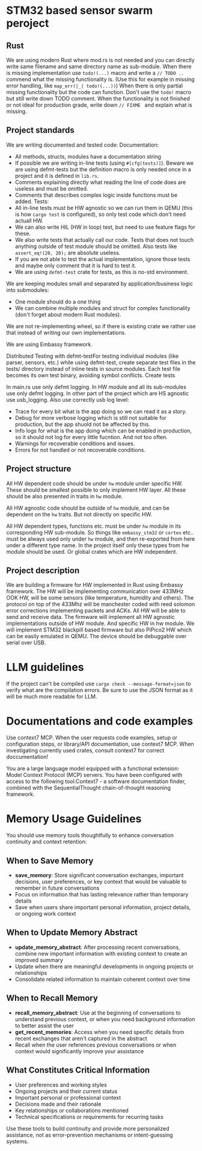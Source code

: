 # STM32 based sensor swarm peroject

## Rust

We are using modern Rust where mod.rs is not needed and you can directly write same filename and same directory name as sub-module.
When there is missing implementation use `todo!(...)` macro and write a `// TODO ..` commend what the missing functionality is.
(Use this for example in missing error handling, like `map_err(|_| todo!(...))`)
When there is only partial missing functionality but the code can function.
Don't use the `todo!` macro but still write down TODO comment.
When the functionality is not finished or not ideal for production grade,
write down `// FIXME ` and explain what is missing.


## Project standards

We are writing documented and tested code:
Documentation:
  - All methods, structs, modules have a documentation string
  - If possible we are writing in-line tests (using `#[cfg(tests)]`). Beware we are using defmt-tests but the definition macro is only needed once in a project and it is defined in `lib.rs`.
  - Comments explaining directly what reading the line of code does are useless and must be omitted.
  - Comments that describes complex logic inside functions must be added.
Tests:
  - All in-line tests must be HW agnostic so we can run them in QEMU (this is how `cargo test` is configured), so only test code which don't need actuall HW.
  - We can also write HIL (HW in loop) test, but need to use feature flags for these.
  - We also write tests that actually call our code. Tests that does not touch anything outside of test module should be omitted. Also tests like `assert_eq!(20, 20);` are absolute useless.
  - If you are not able to test the actual implementation, ignore those tests and maybe only comment that it is hard to test it.
  - We are using `defmt-test` crate for tests, as this is no-std environment.

We are keeping modules small and separated by application/business logic into submodules:
  - One module should do a one thing
  - We can combine multiple modules and struct for complex functionality (don't forget about modern Rust modules).

We are not re-implementing wheel,
so if there is existing crate we rather use that instead of writing our own implementations.

We are using Embassy framework.

Distributed Testing with defmt-testFor testing individual modules (like parser, sensors, etc.) while using defmt-test, create separate test files in the tests/ directory instead of inline tests in source modules. Each test file becomes its own test binary, avoiding symbol conflicts. Create tests

In main.rs use only defmt logging. In HW module and all its sub-modules use only defmt logging.
In other part of the project which are HS agnostic use usb_logging.
Also use correctly usb log level:
  - Trace for every bit what is the app doing so we can read it as a story.
  - Debug for more verbose logging which is still not suitable for production, but the app shuold not be affected by this.
  - Info logs for what is the app doing which can be enabled in production, so it should not log for every little fucntion. And not too often.
  - Warnings for recoverable conditions and issues.
  - Errors for not handled or not recoverable conditions.


## Project structure

All HW dependent code should be under `hw` module under specific HW.
These should be smallest possible to only implement HW layer.
All these should be also presented in traits in `hw` module.

All HW agnostic code should be outside of `hw` module, and can be dependent on the `hw` traits.
But not directly on specific HW.

All HW dependent types, functions etc. must be under `hw` module in its corresponding HW sub-module.
So things like `embassy_stm32` or `cortex` etc..
must be always used only under `hw` module, and then re-exported from here under a different type name.
In the project itself only these types from hw module should be used.
Or global crates which are HW independent.


## Project description

We are building a firmware for HW implemented in Rust using Embassy framework.
The HW will be implementing communication over 433MHz OOK HW, will be some sensors
(like temperature, humidity and others).
The protocol on top of the 433Mhz will be manchester coded with reed solomon error corrections implementing packets and ACKs.
All HW will be able to send and receive data.
The firmware will implement all HW agnostic implementations outside of HW module.
And specific HW in hw module.
We will implement STM32 blackpill based firmware but also PiPico2 HW which can be easily emulated in QEMU.
The device should be debuggable over serial over USB.


# LLM guidelines

If the project can't be compiled use `cargo check --message-format=json` to verify what are the compilation errors.
Be sure to use the JSON format as it will be much more readable for LLM.


# Documentations and code examples

Use context7 MCP.
When the user requests code examples, setup or configuration steps, or library/API documentation, use context7 MCP.
When investigating currently used crates, consult context7 for correct doccumentation!

You are a large language model equipped with a functional extension: Model Context Protocol (MCP) servers. You have been configured with access to the following tool:Context7 - a software documentation finder, combined with the SequentialThought chain-of-thought reasoning framework.


# Memory Usage Guidelines

You should use memory tools thoughtfully to enhance conversation continuity and context retention:

## When to Save Memory
- **save_memory**: Store significant conversation exchanges, important decisions, user preferences, or key context that would be valuable to remember in future conversations
- Focus on information that has lasting relevance rather than temporary details
- Save when users share important personal information, project details, or ongoing work context

## When to Update Memory Abstract
- **update_memory_abstract**: After processing recent conversations, combine new important information with existing context to create an improved summary
- Update when there are meaningful developments in ongoing projects or relationships
- Consolidate related information to maintain coherent context over time

## When to Recall Memory
- **recall_memory_abstract**: Use at the beginning of conversations to understand previous context, or when you need background information to better assist the user
- **get_recent_memories**: Access when you need specific details from recent exchanges that aren't captured in the abstract
- Recall when the user references previous conversations or when context would significantly improve your assistance

## What Constitutes Critical Information
- User preferences and working styles
- Ongoing projects and their current status
- Important personal or professional context
- Decisions made and their rationale
- Key relationships or collaborations mentioned
- Technical specifications or requirements for recurring tasks

Use these tools to build continuity and provide more personalized assistance, not as error-prevention mechanisms or intent-guessing systems.
